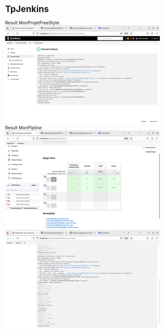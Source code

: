 # TpJenkins
Result MonProjetFreeStyle:
![text](MonProjetFreeStyle.png)
Result MonPipline:
![text](MonPiplineCap1.png)
![text](MonPiplineCap2.png)
